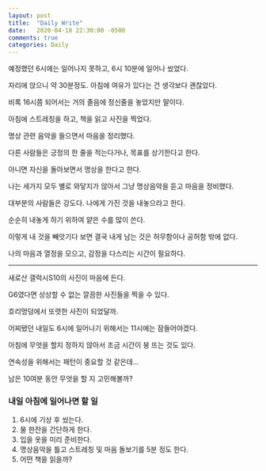 ```yaml
---
layout: post
title:  "Daily Write"
date:   2020-04-18 22:30:00 -0500
comments: true
categories: Daily
---
```


예정했던 6시에는 일어나지 못하고, 6시 10분에 일어나 씼었다.

자리에 앉으니 약 30분정도. 아침에 여유가 있다는 건 생각보다 괜찮았다.

비록 16시쯤 되어서는 거의 졸음에 정신줄을 놓았지만 말이다.

아침에 스트레칭을 하고, 책을 읽고 사진을 찍었다.

명상 관련 음악을 들으면서 마음을 정리했다.

다른 사람들은 긍정의 한 줄을 적는다거나, 목표를 상기한다고 한다.

아니면 자신을 돌아보면서 명상을 한다고 한다.

나는 세가지 모두 별로 와닿지가 않아서 그냥 명상음악을 듣고 마음을 정비했다.

대부분의 사람들은 강도다. 나에게 가진 것을 내놓으라고 한다.

순순히 내놓게 하기 위하여 얕은 수를 많이 쓴다.

이렇게 내 것을 빼앗기다 보면 결국 내게 남는 것은 허무함이나 공허함 밖에 없다.

나의 마음과 열정을 모으고, 감정을 다스리는 시간이 필요하다.

---

새로산 갤럭시S10의 사진이 마음에 든다.

G6였다면 상상할 수 없는 깔끔한 사진들을 찍을 수 있다.

흐리멍덩에서 또렷한 사진이 되었달까.

어찌됐던 내일도 6시에 일어나기 위해서는 11시에는 잠들어야겠다.

아침에 무엇을 할지 정하지 않아서 조금 시간이 붕 뜨는 것도 있다.

연속성을 위해서는 패턴이 중요할 것 같은데...

남은 10여분 동안 무엇을 할 지 고민해볼까?

### 내일 아침에 일어나면 할 일

1. 6시에 기상 후 씼는다.
2. 물 한잔을 간단하게 한다.
3. 입을 옷을 미리 준비한다.
4. 명상음악을 틀고 스트레칭 및 마음 돌보기를 5분 정도 한다.
5. 어떤 책을 읽을까?